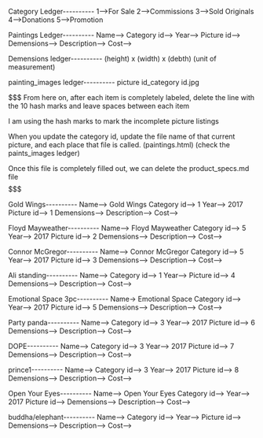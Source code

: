 Category Ledger----------
1-->For Sale
2-->Commissions
3-->Sold Originals
4-->Donations
5-->Promotion


Paintings Ledger----------
Name-->
Category id--> 
Year--> 
Picture id--> 
Demensions--> 
Description-->
Cost-->

Demensions ledger----------
(height) x (width) x (debth) (unit of measurement)

painting_images ledger----------
picture id_category id.jpg


$$$$$$$ 
From here on, after each item is completely labeled, delete the line with the 10 hash marks and leave spaces between each item 

I am using the hash marks to mark the incomplete picture listings

When you update the category id, update the file name of that current picture, and each place that file is called. (paintings.html) (check the paints_images ledger)

Once this file is completely filled out, we can delete the product_specs.md file
$$$$$$$

Gold Wings----------
Name--> Gold Wings
Category id--> 1
Year--> 2017
Picture id--> 1
Demensions-->
Description-->
Cost-->

Floyd Mayweather----------
Name--> Floyd Mayweather
Category id--> 5
Year--> 2017
Picture id--> 2
Demensions-->
Description-->
Cost-->

Connor McGregor----------
Name--> Connor McGregor
Category id--> 5
Year--> 2017
Picture id--> 3
Demensions-->
Description-->
Cost-->

Ali standing----------
Name-->
Category id--> 1
Year-->
Picture id--> 4
Demensions-->
Description-->
Cost-->

Emotional Space 3pc----------
Name-> Emotional Space
Category id--> 
Year--> 2017
Picture id--> 5
Demensions-->
Description-->
Cost-->

Party panda----------
Name-->
Category id--> 3
Year--> 2017
Picture id--> 6
Demensions-->
Description-->
Cost-->

DOPE----------
Name-->
Category id--> 3
Year--> 2017
Picture id--> 7
Demensions-->
Description-->
Cost-->

prince1----------
Name-->
Category id--> 3
Year--> 2017
Picture id--> 8
Demensions-->
Description-->
Cost-->

Open Your Eyes----------
Name--> Open Your Eyes
Category id--> 
Year--> 2017
Picture id--> 
Demensions--> 
Description-->
Cost-->

buddha/elephant----------
Name-->
Category id--> 
Year--> 
Picture id--> 
Demensions--> 
Description-->
Cost-->













